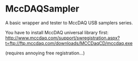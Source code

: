 MccDAQSampler
=============

A basic wrapper and tester to MccDAQ USB samplers series.

You have to install MccDAQ universal library first:
http://www.mccdaq.com/support/swregistration.aspx?t=ftp://ftp.mccdaq.com/downloads/MCCDaqCD/mccdaq.exe

(requires annoying free registration...)